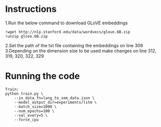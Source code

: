 # Instructions
1.Run the below command to download GLoVE embeddings
```
!wget http://nlp.stanford.edu/data/wordvecs/glove.6B.zip
!unzip glove.6B.zip
```
2.Set the path of the txt file containing the embeddings on line 309   
3.Depending on the dimension size to be used make changes on line  312, 319, 320, 322, 329

# Running the code
```
Train:
python train.py \
    --in_data_fn=lang_to_sem_data.json \
    --model_output_dir=experiments/lstm \
    --batch_size=1000 \
    --num_epochs=100 \
    --val_every=5 \
    --force_cpu 
```

